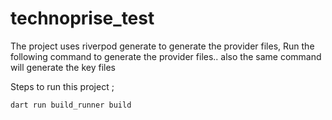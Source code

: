 # technoprise_test


The project uses riverpod generate to generate the provider files,
Run the following command to generate the provider files.. also the same command will generate the key files 

Steps to run this project ;



```bash
dart run build_runner build 
```
